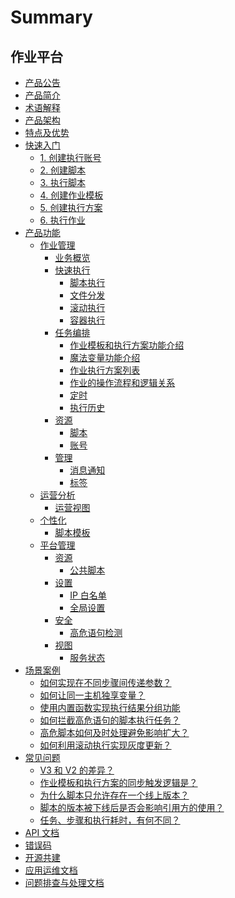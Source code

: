 # Summary

## 作业平台
* [产品公告](https://bk.tencent.com/s-mart/community/question/4147)
* [产品简介](UserGuide/Introduction/What-is-Job.md)
* [术语解释](UserGuide/Introduction/Terms.md)
* [产品架构](UserGuide/Introduction/Architecture.md)
* [特点及优势](UserGuide/Introduction/Benefits.md)
* [快速入门]()
    * [1. 创建执行账号](UserGuide/Quick-Starts/1.Create-system-account.md)
    * [2. 创建脚本](UserGuide/Quick-Starts/2.Create-a-Bash-script.md)
    * [3. 执行脚本](UserGuide/Quick-Starts/3.Try-to-run-the-script.md)
    * [4. 创建作业模板](UserGuide/Quick-Starts/4.Create-a-Job-template.md)
    * [5. 创建执行方案](UserGuide/Quick-Starts/5.Create-a-plan-under-Job-template.md)
    * [6. 执行作业](UserGuide/Quick-Starts/6.Try-to-run-the-Job-plan.md)
* [产品功能]()
    * [作业管理]()
        * [业务概览](UserGuide/Features/Home.md)
        * [快速执行]()
            * [脚本执行](UserGuide/Features/One-time-script-exec.md)
            * [文件分发](UserGuide/Features/One-time-file-transfer.md)
            * [滚动执行](UserGuide/Features/Rolling-execute.md)
            * [容器执行](UserGuide/Features/container-execute.md)
        * [任务编排]()
            * [作业模板和执行方案功能介绍](UserGuide/Features/Jobs.md)
            * [魔法变量功能介绍](UserGuide/Features/Magic-vars.md)
            * [作业执行方案列表](UserGuide/Features/Job-plans.md)
            * [作业的操作流程和逻辑关系](UserGuide/Features/Jobs-operation-flow-and-logical-relationship.md)
            * [定时](UserGuide/Features/Crons.md)
            * [执行历史](UserGuide/Features/History.md)
        * [资源]()
            * [脚本](UserGuide/Features/Scripts.md)
            * [账号](UserGuide/Features/Accounts.md)
        * [管理]()
            * [消息通知](UserGuide/Features/Notification.md)
            * [标签](UserGuide/Features/Tags-management.md)
    * [运营分析]()
        * [运营视图](UserGuide/Features/Dashboard.md)
    * [个性化]()
        * [脚本模板](UserGuide/Features/Script-template.md)
    * [平台管理]()
        * [资源]()
            * [公共脚本](UserGuide/Features/Public-Scripts.md)
        * [设置]()
            * [IP 白名单](UserGuide/Features/IP-white_list.md)
            * [全局设置](UserGuide/Features/Settings.md)
        * [安全]()
            * [高危语句检测](UserGuide/Features/High-risk-grammar.md)
        * [视图]()
            * [服务状态](UserGuide/Features/Service-states.md)
* [场景案例]()
    * [如何实现在不同步骤间传递参数？](UserGuide/Best-Practices/How-to-pass-params-through-steps.md)
    * [如何让同一主机独享变量？](UserGuide/Best-Practices/How-to-make-same-host-have-its-own-namespace.md)
    * [使用内置函数实现执行结果分组功能](UserGuide/Best-Practices/Use-built-in-functions-to-make-exec-result-grouping.md)
    * [如何拦截高危语句的脚本执行任务？](UserGuide/Best-Practices/How-to-block-high-risk-script-execution.md)
    * [高危脚本如何及时处理避免影响扩大？](UserGuide/Best-Practices/How-to-stop-the-spread-of-the-problem-script-immediately.md)
    * [如何利用滚动执行实现灰度更新？](UserGuide/Best-Practices/How-to-perform-gray-deployment-on-targets.md)
* [常见问题]()
    * [V3 和 V2 的差异？](UserGuide/FAQs/Whats-the-diffrent-between-v2-and-v3.md)
    * [作业模板和执行方案的同步触发逻辑是？](UserGuide/FAQs/what-changes-will-cause-plan-outofsync-with-template.md)
    * [为什么脚本只允许存在一个线上版本？](UserGuide/FAQs/why-script-only-allow-one-online-version.md)
    * [脚本的版本被下线后是否会影响引用方的使用？](UserGuide/FAQs/will-script-ver-offline-affect-the-use-of-reference-plan.md)
    * [任务、步骤和执行耗时，有何不同？](UserGuide/FAQs/Whats-the-difference-of-duration-between-task-step-and-execution.md)
* [API 文档](APIDocs/api_docs.md)
* [错误码](ErrorCode/job_error_code.md)
* [开源共建](https://github.com/TencentBlueKing/bk-job)
* [应用运维文档](Operation/operation.md)
* [问题排查与处理文档](TroubleShooting/trouble_shooting.md)

